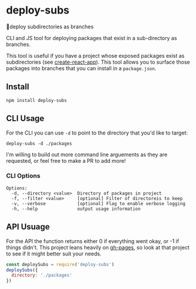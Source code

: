 # deploy-subs
🥪deploy subdirectories as branches

CLI and JS tool for deploying packages that exist in a sub-directory as branches.

This tool is useful if you have a project whose exposed packages exist as subdirectories (see [create-react-app](https://github.com/facebook/create-react-app/tree/master/packages)).
This tool allows you to surface those packages into branches that you can install in a `package.json`.

## Install
```
npm install deploy-subs
```

## CLI Usage
For the CLI you can use `-d` to point to the directory that you'd like to target:

```
deploy-subs -d ./packages
```

I'm willing to build out more command line arguements as they are requested, or feel free to make a PR to add more!

### CLI Options
```
Options:
  -d, --directory <value>  Directory of packages in project
  -f, --filter <value>     [optional] Filter of directoreis to keep
  -v, --verbose            [optional] Flag to enable verbose logging
  -h, --help               output usage information
```

## API Usuage
For the API the function returns either 0 if everything went okay, or -1 if things didn't.
This project leans heavily on [gh-pages](https://github.com/tschaub/gh-pages), so look at that project to see if it might better suit your needs.

```js
const deploySubs = require('deploy-subs')
deploySubs({
  directory: './packages'
})
```
